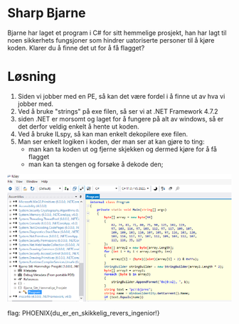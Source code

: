 # Sharp Bjarne

Bjarne har laget et program i C# for sitt hemmelige prosjekt, han har lagt til noen sikkerhets fungsjoner som hindrer uatoriserte personer til å kjøre koden. Klarer du å finne det ut for å få flagget? 

# Løsning 

1. Siden vi jobber med en PE, så kan det være fordel i å finne ut av hva vi jobber med.
2. Ved å bruke "strings" på exe filen, så ser vi at .NET Framework 4.7.2
3. siden .NET er morsomt og laget for å fungere på alt av windows, så er det derfor veldig enkelt å hente ut koden.
4. Ved å bruke ILspy, så kan man enkelt dekopilere exe filen.
5. Man ser enkelt logiken i koden, der man ser at kan gjøre to ting:
    - man kan ta koden ut og fjerne skjekken og dermed kjøre for å få flagget
    - man kan ta stengen og forsøke å dekode den;

![2023-02-17-889.png](2023-02-17-889.png)

flag: PHOENIX{du_er_en_skikkelig_revers_ingenior!}
